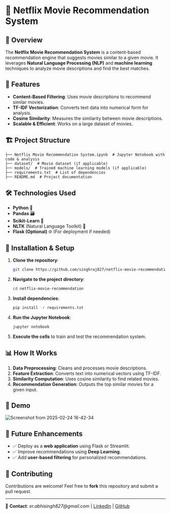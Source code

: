 # 📌 Netflix Movie Recommendation System

## 🚀 Overview
The **Netflix Movie Recommendation System** is a content-based recommendation engine that suggests movies similar to a given movie. It leverages **Natural Language Processing (NLP)** and **machine learning** techniques to analyze movie descriptions and find the best matches.

## 🎯 Features
- **Content-Based Filtering**: Uses movie descriptions to recommend similar movies.
- **TF-IDF Vectorization**: Converts text data into numerical form for analysis.
- **Cosine Similarity**: Measures the similarity between movie descriptions.
- **Scalable & Efficient**: Works on a large dataset of movies.

## 🏗️ Project Structure
```
├── Netflix Movie Recommendation System.ipynb  # Jupyter Notebook with code & analysis  
├── dataset/  # Movie dataset (if applicable)  
├── models/  # Trained machine learning models (if applicable)  
├── requirements.txt  # List of dependencies  
├── README.md  # Project documentation  
```

## 🛠️ Technologies Used
- **Python** 🐍
- **Pandas** 🗃️
- **Scikit-Learn** 🤖
- **NLTK** (Natural Language Toolkit) 📖
- **Flask (Optional)** 🌐 (For deployment if needed)

## 🔧 Installation & Setup
1. **Clone the repository**:
   ```bash
   git clone https://github.com/singhraj827/netflix-movie-recommendation.git
   ```
2. **Navigate to the project directory**:
   ```bash
   cd netflix-movie-recommendation
   ```
3. **Install dependencies**:
   ```bash
   pip install -r requirements.txt
   ```
4. **Run the Jupyter Notebook**:
   ```bash
   jupyter notebook
   ```
5. **Execute the cells** to train and test the recommendation system.

## 📊 How It Works
1. **Data Preprocessing**: Cleans and processes movie descriptions.
2. **Feature Extraction**: Converts text into numerical vectors using TF-IDF.
3. **Similarity Computation**: Uses cosine similarity to find related movies.
4. **Recommendation Generation**: Outputs the top similar movies for a given input.

## 🎥 Demo
![Screenshot from 2025-02-24 16-42-34](https://github.com/user-attachments/assets/b732c2a1-f1da-46ab-a6e6-4f6b116cbe52)

## 🚀 Future Enhancements
- ✅ Deploy as a **web application** using Flask or Streamlit.
- ✅ Improve recommendations using **Deep Learning**.
- ✅ Add **user-based filtering** for personalized recommendations.

## 🤝 Contributing
Contributions are welcome! Feel free to **fork** this repository and submit a pull request.

---
📧 **Contact**: _er.abhisingh827@gmail.com_ | [LinkedIn](https://www.linkedin.com/in/abhisingh827/) | [GitHub](https://github.com/singhraj827)

